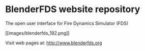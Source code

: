 # BlenderFDS website repository
The open user interface for Fire Dynamics Simulator (FDS)

[[images/blenderfds_192.png]]

Visit web pages at: http://www.blenderfds.org
